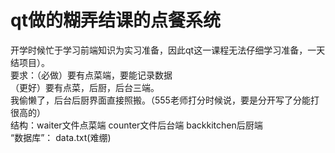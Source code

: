 # qt做的糊弄结课的点餐系统  
开学时候忙于学习前端知识为实习准备，因此qt这一课程无法仔细学习准备，一天结项目）。  
要求：（必做）要有点菜端，要能记录数据   
（更好）要有点菜，后厨，后台三端。  
我偷懒了，后台后厨界面直接照搬。（555老师打分时候说，要是分开写了分能打很高的）   
结构：waiter文件点菜端 counter文件后台端 backkitchen后厨端   
“数据库”： data.txt(难绷)  
